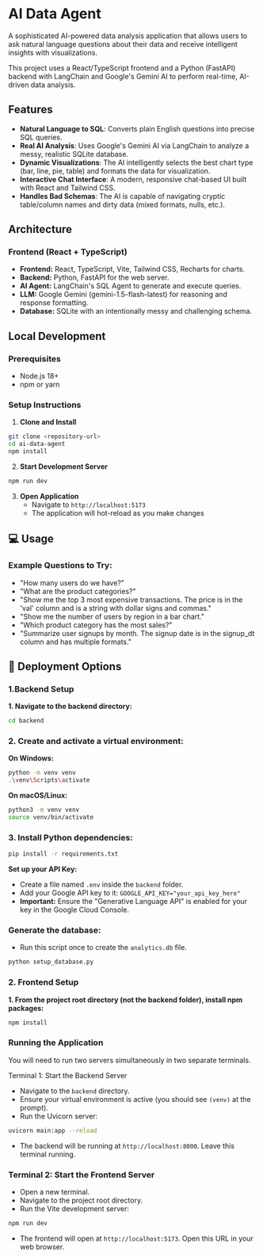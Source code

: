 # AI Data Agent

A sophisticated AI-powered data analysis application that allows users to ask natural language questions about their data and receive intelligent insights with visualizations.

This project uses a React/TypeScript frontend and a Python (FastAPI) backend with LangChain and Google's Gemini AI to perform real-time, AI-driven data analysis.

## Features

- **Natural Language to SQL**: Converts plain English questions into precise SQL queries.
- **Real AI Analysis**: Uses Google's Gemini AI via LangChain to analyze a messy, realistic SQLite database.
- **Dynamic Visualizations**: The AI intelligently selects the best chart type (bar, line, pie, table) and formats the data for visualization.
- **Interactive Chat Interface**: A modern, responsive chat-based UI built with React and Tailwind CSS.
- **Handles Bad Schemas**: The AI is capable of navigating cryptic table/column names and dirty data (mixed formats, nulls, etc.).

## Architecture

### Frontend (React + TypeScript)
- **Frontend:** React, TypeScript, Vite, Tailwind CSS, Recharts for charts.
- **Backend:** Python, FastAPI for the web server.
- **AI Agent:** LangChain's SQL Agent to generate and execute queries.
- **LLM:** Google Gemini (gemini-1.5-flash-latest) for reasoning and response formatting.
- **Database:** SQLite with an intentionally messy and challenging schema.

## Local Development

### Prerequisites
- Node.js 18+ 
- npm or yarn

### Setup Instructions

1. **Clone and Install**
```bash
git clone <repository-url>
cd ai-data-agent
npm install
```

2. **Start Development Server**
```bash
npm run dev
```

3. **Open Application**
   - Navigate to `http://localhost:5173`
   - The application will hot-reload as you make changes

## 💻 Usage

### Example Questions to Try:
- "How many users do we have?"
- "What are the product categories?"
- "Show me the top 3 most expensive transactions. The price is in the 'val' column and is a string with dollar signs and commas."
- "Show me the number of users by region in a bar chart."
- "Which product category has the most sales?"
- "Summarize user signups by month. The signup date is in the signup_dt column and has multiple formats."

## 🚀 Deployment Options

### 1.Backend Setup
**1. Navigate to the backend directory:**
```bash
cd backend
```
### 2. Create and activate a virtual environment:

**On Windows:**
```bash
python -m venv venv
.\venv\Scripts\activate
```

**On macOS/Linux:**
```bash
python3 -m venv venv
source venv/bin/activate
```
### 3. Install Python dependencies:
```bash
pip install -r requirements.txt
```
**Set up your API Key:**
- Create a file named `.env` inside the `backend` folder.
- Add your Google API key to it: `GOOGLE_API_KEY="your_api_key_here"`
- **Important:** Ensure the "Generative Language API" is enabled for your key in the Google Cloud Console.

### Generate the database:
- Run this script once to create the `analytics.db` file.
```bash
python setup_database.py
```
### 2. Frontend Setup
**1. From the project root directory (not the backend folder), install npm packages:**
```bash
npm install
```
### Running the Application
You will need to run two servers simultaneously in two separate terminals.

Terminal 1: Start the Backend Server
- Navigate to the `backend` directory.
- Ensure your virtual environment is active (you should see `(venv)` at the prompt).
- Run the Uvicorn server:
```bash
uvicorn main:app --reload
```
- The backend will be running at `http://localhost:8000`. Leave this terminal running.

### Terminal 2: Start the Frontend Server
- Open a new terminal.
- Navigate to the project root directory.
- Run the Vite development server:
```bash
npm run dev
```
- The frontend will open at `http://localhost:5173`. Open this URL in your web browser.

